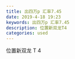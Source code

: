 ```yaml
---
title: 出四万p 汇率7.45
date: 2019-4-18 19:23
keywords: 出四万p 汇率7.45
description: 位置新双龙T4
categories: used
---
```

<td class="t_f" id="postmessage_3542920">

位置新双龙 T 4<br/>
<img alt="" border="0" class="zoom" data-cf-modified-768ab0d5d11dbb884c651ab7-="" file="http://www.flw.ph/data/appbyme/upload/image/201904/18/v1A0QZ0Rp7FH.jpg" id="aimg_zBR48" lazyloadthumb="1" onclick="" onmouseover="" src="http://www.flw.ph/data/appbyme/upload/image/201904/18/v1A0QZ0Rp7FH.jpg"/><br/>
</td>
